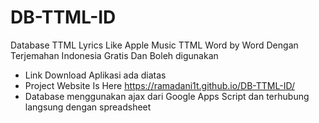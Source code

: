 # DB-TTML-ID
Database TTML Lyrics Like Apple Music
TTML Word by Word Dengan Terjemahan Indonesia Gratis Dan Boleh digunakan

- Link Download Aplikasi ada diatas
- Project Website Is Here
  https://ramadani1t.github.io/DB-TTML-ID/
- Database menggunakan ajax dari Google Apps Script dan terhubung langsung dengan spreadsheet
